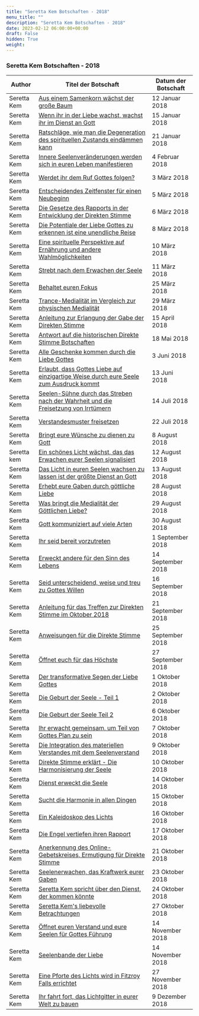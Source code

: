 ```yaml
---
title: "Seretta Kem Botschaften - 2018"
menu_title: ""
description: "Seretta Kem Botschaften - 2018"
date: 2023-02-12 06:00:00+00:00
draft: False
hidden: True
weight:
---
```

### Seretta Kem Botschaften - 2018

**Author** | **Titel der Botschaft** | **Datum der Botschaft**  
---|---|---
Seretta Kem | [Aus einem Samenkorn wächst der große Baum](/aktuelle-botschaften/aktuelle-botschaften-in-reihenfolge-des-datums/aktuelle-botschaften-2018/aus-einem-samenkorn-waechst-der-grosse-baum-af-seretta-kem-12-januar-2018/) | 12 Januar 2018
Seretta Kem | [Wenn ihr in der Liebe wachst, wachst ihr im Dienst an Gott](/aktuelle-botschaften/aktuelle-botschaften-in-reihenfolge-des-datums/aktuelle-botschaften-2018/wenn-ihr-in-der-liebe-wachst-wachst-ihr-im-dienst-an-gott-af-seretta-kem-15-januar-2018/) | 15 Januar 2018
Seretta Kem | [Ratschläge, wie man die Degeneration des spirituellen Zustands eindämmen kann](/aktuelle-botschaften/aktuelle-botschaften-in-reihenfolge-des-datums/aktuelle-botschaften-2018/ratschlaege-wie-man-die-degeneration-des-spirituellen-zustands-eindaemmen-kann-af-seretta-kem-21-januar-2018/) | 21 Januar 2018
Seretta Kem | [Innere Seelenveränderungen werden sich in euren Leben manifestieren](/aktuelle-botschaften/aktuelle-botschaften-in-reihenfolge-des-datums/aktuelle-botschaften-2018/innere-seelenveraenderungen-werden-sich-in-euren-leben-manifestieren-af-seretta-kem-4-februar-2018/) | 4 Februar 2018
Seretta Kem | [Werdet ihr dem Ruf Gottes folgen?](/aktuelle-botschaften/aktuelle-botschaften-in-reihenfolge-des-datums/aktuelle-botschaften-2018/werdet-ihr-dem-ruf-gottes-folgen-af-seretta-kem-3-maerz-2018/) | 3 März 2018
Seretta Kem | [Entscheidendes Zeitfenster für einen Neubeginn](/aktuelle-botschaften/aktuelle-botschaften-in-reihenfolge-des-datums/aktuelle-botschaften-2018/entscheidendes-zeitfenster-fuer-einen-neubeginn-af-seretta-kem-5-maerz-2018/) | 5 März 2018
Seretta Kem | [Die Gesetze des Rapports in der Entwicklung der Direkten Stimme](/aktuelle-botschaften/aktuelle-botschaften-in-reihenfolge-des-datums/aktuelle-botschaften-2018/die-gesetze-des-rapports-in-der-entwicklung-der-direkten-stimme-af-seretta-kem-6-maerz-2018/) | 6 März 2018
Seretta Kem | [Die Potentiale der Liebe Gottes zu erkennen ist eine unendliche Reise](/aktuelle-botschaften/aktuelle-botschaften-in-reihenfolge-des-datums/aktuelle-botschaften-2018/die-potentiale-der-liebe-gottes-zu-erkennen-ist-eine-unendliche-reise-af-seretta-kem-8-maerz-2018/) | 8 März 2018
Seretta Kem | [Eine spirituelle Perspektive auf Ernährung und andere Wahlmöglichkeiten](/aktuelle-botschaften/aktuelle-botschaften-in-reihenfolge-des-datums/aktuelle-botschaften-2018/eine-spirituelle-perspektive-auf-ernaehrung-und-andere-wahlmoeglichkeiten-af-seretta-kem-10-maerz-2018/) | 10 März 2018
Seretta Kem | [Strebt nach dem Erwachen der Seele](/aktuelle-botschaften/aktuelle-botschaften-in-reihenfolge-des-datums/aktuelle-botschaften-2018/strebt-nach-dem-erwachen-der-seele-af-seretta-kem-11-maerz-2018/) | 11 März 2018
Seretta Kem | [Behaltet euren Fokus](/aktuelle-botschaften/aktuelle-botschaften-in-reihenfolge-des-datums/aktuelle-botschaften-2018/behaltet-euren-fokus-af-seretta-kem-25-maerz-2018/) | 25 März 2018
Seretta Kem | [Trance-Medialität im Vergleich zur physischen Medialität](/aktuelle-botschaften/aktuelle-botschaften-in-reihenfolge-des-datums/aktuelle-botschaften-2018/trancemedialitaet-im-vergleich-zur-physischen-medialitaet-af-seretta-kem-29-maerz-2018/) | 29 März 2018
Seretta Kem | [Anleitung zur Erlangung der Gabe der Direkten Stimme](/aktuelle-botschaften/aktuelle-botschaften-in-reihenfolge-des-datums/aktuelle-botschaften-2018/anleitung-zur-erlangung-der-gabe-der-direkten-stimme-af-seretta-kem-15-april-2018/) | 15 April 2018
Seretta Kem | [Antwort auf die historischen Direkte Stimme Botschaften](/aktuelle-botschaften/aktuelle-botschaften-in-reihenfolge-des-datums/aktuelle-botschaften-2018/antwort-auf-die-historischen-direkte-stimme-botschaften-af-seretta-kem-18-mai-2018/) | 18 Mai 2018
Seretta Kem | [Alle Geschenke kommen durch die Liebe Gottes](/aktuelle-botschaften/aktuelle-botschaften-in-reihenfolge-des-datums/aktuelle-botschaften-2018/alle-geschenke-kommen-durch-die-liebe-gottes-af-seretta-kem-3-juni-2018/) | 3 Juni 2018
Seretta Kem | [Erlaubt, dass Gottes Liebe auf einzigartige Weise durch eure Seele zum Ausdruck kommt](/aktuelle-botschaften/aktuelle-botschaften-in-reihenfolge-des-datums/aktuelle-botschaften-2018/erlaubt-dass-gottes-liebe-auf-einzigartige-weise-durch-eure-seele-zum-ausdruck-kommt-mc-seretta-kem-13-juni-2018/) | 13 Juni 2018
Seretta Kem | [Seelen-Sühne durch das Streben nach der Wahrheit und die Freisetzung von Irrtümern](/aktuelle-botschaften/aktuelle-botschaften-in-reihenfolge-des-datums/aktuelle-botschaften-2018/seelensuehne-durch-das-streben-nach-der-wahrheit-und-die-freisetzung-von-irrtuemern-af-seretta-kem-14-juli-2018/) | 14 Juli 2018
Seretta Kem | [Verstandesmuster freisetzen](/aktuelle-botschaften/aktuelle-botschaften-in-reihenfolge-des-datums/aktuelle-botschaften-2018/verstandesmuster-freisetzen-af-seretta-kem-22-juli-2018/) | 22 Juli 2018
Seretta Kem | [Bringt eure Wünsche zu dienen zu Gott](/aktuelle-botschaften/aktuelle-botschaften-in-reihenfolge-des-datums/aktuelle-botschaften-2018/bringt-eure-wuensche-zu-dienen-zu-gott-af-seretta-kem-8-august-2018/) | 8 August 2018
Seretta kem | [Ein schönes Licht wächst, das das Erwachen eurer Seelen signalisiert](/aktuelle-botschaften/aktuelle-botschaften-in-reihenfolge-des-datums/aktuelle-botschaften-2018/ein-schoenes-licht-waechst-das-das-erwachen-eurer-seelen-signalisiert-af-seretta-kem-12-august-2018/) | 12 August 2018
Seretta Kem | [Das Licht in euren Seelen wachsen zu lassen ist der größte Dienst an Gott](/aktuelle-botschaften/aktuelle-botschaften-in-reihenfolge-des-datums/aktuelle-botschaften-2018/das-licht-in-euren-seelen-wachsen-zu-lassen-ist-der-groesste-dienst-an-gott-af-seretta-kem-13-august-2018/) | 13 August 2018
Seretta Kem | [Erhebt eure Gaben durch göttliche Liebe](/aktuelle-botschaften/aktuelle-botschaften-in-reihenfolge-des-datums/aktuelle-botschaften-2018/erhebt-eure-gaben-durch-goettliche-liebe-af-seretta-kem-28-august-2018/) | 28 August 2018
Seretta Kem | [Was bringt die Medialität der Göttlichen Liebe?](/aktuelle-botschaften/aktuelle-botschaften-in-reihenfolge-des-datums/aktuelle-botschaften-2018/was-bringt-die-medialitaet-der-goettlichen-liebe-af-seretta-kem-29-august-2018/) | 29 August 2018
Seretta Kem | [Gott kommuniziert auf viele Arten](/aktuelle-botschaften/aktuelle-botschaften-in-reihenfolge-des-datums/aktuelle-botschaften-2018/gott-kommuniziert-auf-viele-arten-af-seretta-kem-30-august-2018/) | 30 August 2018
Seretta Kem | [Ihr seid bereit vorzutreten](/aktuelle-botschaften/aktuelle-botschaften-in-reihenfolge-des-datums/aktuelle-botschaften-2018/ihr-seid-bereit-vorzutreten-af-seretta-kem-1-september-2018/) | 1 September 2018
Seretta Kem | [Erweckt andere für den Sinn des Lebens](/aktuelle-botschaften/aktuelle-botschaften-in-reihenfolge-des-datums/aktuelle-botschaften-2018/erweckt-andere-fuer-den-sinn-des-lebens-af-seretta-kem-14-september-2018/) | 14 September 2018
Seretta Kem | [Seid unterscheidend, weise und treu zu Gottes Willen](/aktuelle-botschaften/aktuelle-botschaften-in-reihenfolge-des-datums/aktuelle-botschaften-2018/seid-unterscheidend-weise-und-treu-zu-gottes-willen-af-seretta-kem-16-september-2018/) | 16 September 2018
Seretta Kem | [Anleitung für das Treffen zur Direkten Stimme im Oktober 2018](/aktuelle-botschaften/aktuelle-botschaften-in-reihenfolge-des-datums/aktuelle-botschaften-2018/anleitung-fuer-das-treffen-zur-direkten-stimme-im-oktober-2018-mc-seretta-kem-21-september-2018/) | 21 September 2018
Seretta Kem | [Anweisungen für die Direkte Stimme](/aktuelle-botschaften/aktuelle-botschaften-in-reihenfolge-des-datums/aktuelle-botschaften-2018/anweisungen-fuer-die-direkte-stimme-af-seretta-kem-25-september-2018/) | 25 September 2018
Seretta Kem | [Öffnet euch für das Höchste](/aktuelle-botschaften/aktuelle-botschaften-in-reihenfolge-des-datums/aktuelle-botschaften-2018/oeffnet-euch-fuer-das-hoechste-af-seretta-kem-27-september-2018/) | 27 September 2018
Seretta Kem | [Der transformative Segen der Liebe Gottes](/aktuelle-botschaften/aktuelle-botschaften-in-reihenfolge-des-datums/aktuelle-botschaften-2018/der-transformative-segen-der-liebe-gottes-af-seretta-kem-1-oktober-2018/) | 1 Oktober 2018
Seretta Kem | [Die Geburt der Seele - Teil 1](/aktuelle-botschaften/aktuelle-botschaften-in-reihenfolge-des-datums/aktuelle-botschaften-2018/die-geburt-der-seele-teil-1-af-seretta-kem-2-oktober-2018/) | 2 Oktober 2018
Seretta Kem | [Die Geburt der Seele Teil 2](/aktuelle-botschaften/aktuelle-botschaften-in-reihenfolge-des-datums/aktuelle-botschaften-2018/die-geburt-der-seele-teil-2-af-seretta-kem-6-oktober-2018/) | 6 Oktober 2018
Seretta Kem | [Ihr erwacht gemeinsam, um Teil von Gottes Plan zu sein](/aktuelle-botschaften/aktuelle-botschaften-in-reihenfolge-des-datums/aktuelle-botschaften-2018/ihr-erwacht-gemeinsam-um-teil-von-gottes-plan-zu-sein-af-seretta-kem-7-oktober-2018/) | 7 Oktober 2018
Seretta Kem | [Die Integration des materiellen Verstandes mit dem Seelenverstand](/aktuelle-botschaften/aktuelle-botschaften-in-reihenfolge-des-datums/aktuelle-botschaften-2018/die-integration-des-materiellen-verstandes-mit-dem-seelenverstand-af-seretta-kem-9-oktober-2018/) | 9 Oktober 2018
Seretta Kem | [Direkte Stimme erklärt - Die Harmonisierung der Seele](/aktuelle-botschaften/aktuelle-botschaften-in-reihenfolge-des-datums/aktuelle-botschaften-2018/direkte-stimme-erklaert-die-harmonisierung-der-seele-af-seretta-kem-10-oktober-2018/) | 10 Oktober 2018
Seretta Kem | [Dienst erweckt die Seele](/aktuelle-botschaften/aktuelle-botschaften-in-reihenfolge-des-datums/aktuelle-botschaften-2018/dienst-erweckt-die-seele-mc-seretta-kem-14-oktober-2018/) | 14 Oktober 2018
Seretta Kem | [Sucht die Harmonie in allen Dingen](/aktuelle-botschaften/aktuelle-botschaften-in-reihenfolge-des-datums/aktuelle-botschaften-2018/sucht-die-harmonie-in-allen-dingen-af-seretta-kem-15-oktober-2018/) | 15 Oktober 2018
Seretta Kem | [Ein Kaleidoskop des Lichts](/aktuelle-botschaften/aktuelle-botschaften-in-reihenfolge-des-datums/aktuelle-botschaften-2018/ein-kaleidoskop-des-lichts-af-seretta-kem-16-oktober-2018/) | 16 Oktober 2018
Seretta Kem | [Die Engel vertiefen ihren Rapport](/aktuelle-botschaften/aktuelle-botschaften-in-reihenfolge-des-datums/aktuelle-botschaften-2018/die-engel-vertiefen-ihren-rapport-af-seretta-kem-17-oktober-2018/) | 17 Oktober 2018
Seretta Kem | [Anerkennung des Online-Gebetskreises, Ermutigung für Direkte Stimme](/aktuelle-botschaften/aktuelle-botschaften-in-reihenfolge-des-datums/aktuelle-botschaften-2018/anerkennung-des-onlinegebetskreises-ermutigung-fuer-direkte-stimme-mc-seretta-kem-21-oktober-2018/) | 21 Oktober 2018
Seretta Kem | [Seelenerwachen, das Kraftwerk eurer Gaben](/aktuelle-botschaften/aktuelle-botschaften-in-reihenfolge-des-datums/aktuelle-botschaften-2018/seelenerwachen-das-kraftwerk-eurer-gaben-af-seretta-kem-23-oktober-2018/) | 23 Oktober 2018
Seretta Kem | [Seretta Kem spricht über den Dienst, der kommen könnte](/aktuelle-botschaften/aktuelle-botschaften-in-reihenfolge-des-datums/aktuelle-botschaften-2018/seretta-kem-spricht-ueber-den-dienst-der-kommen-koennte-af-seretta-kem-24-oktober-2018/) | 24 Oktober 2018
Seretta Kem | [Seretta Kem's liebevolle Betrachtungen](/aktuelle-botschaften/aktuelle-botschaften-in-reihenfolge-des-datums/aktuelle-botschaften-2018/seretta-kems-liebevolle-betrachtungen-af-seretta-kem-27-oktober-2018/) | 27 Oktober 2018
Seretta Kem | [Öffnet euren Verstand und eure Seelen für Gottes Führung](/aktuelle-botschaften/aktuelle-botschaften-in-reihenfolge-des-datums/aktuelle-botschaften-2018/oeffnet-euren-verstand-und-eure-seelen-fuer-gottes-fuehrung-af-seretta-kem-14-november-2018/) | 14 November 2018
Seretta Kem | [Seelenbande der Liebe](/aktuelle-botschaften/aktuelle-botschaften-in-reihenfolge-des-datums/aktuelle-botschaften-2018/seelenbande-der-liebe-mc-seretta-kem-14-november-2018/) | 14 November 2018
Seretta Kem | [Eine Pforte des Lichts wird in Fitzroy Falls errichtet](/aktuelle-botschaften/aktuelle-botschaften-in-reihenfolge-des-datums/aktuelle-botschaften-2018/eine-pforte-des-lichts-wird-in-fitzroy-falls-errichtet-af-seretta-kem-27-november-2018/) | 27 November 2018
Seretta Kem | [Ihr fahrt fort, das Lichtgitter in eurer Welt zu bauen](/aktuelle-botschaften/aktuelle-botschaften-in-reihenfolge-des-datums/aktuelle-botschaften-2018/ihr-fahrt-fort-das-lichtgitter-in-eurer-welt-zu-bauen-af-seretta-kem-9-dezember-2018/) | 9 Dezember 2018
